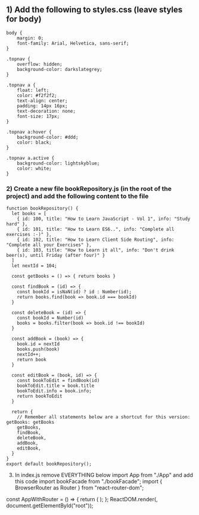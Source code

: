 ## 1) Add the following to styles.css (leave styles for body)
```
body {
    margin: 0;
    font-family: Arial, Helvetica, sans-serif;
}

.topnav {
    overflow: hidden;
    background-color: darkslategrey;
}

.topnav a {
    float: left;
    color: #f2f2f2;
    text-align: center;
    padding: 14px 16px;
    text-decoration: none;
    font-size: 17px;
}

.topnav a:hover {
    background-color: #ddd;
    color: black;
}

.topnav a.active {
    background-color: lightskyblue;
    color: white;
}
```
### 2) Create a new file bookRepository.js (in the root of the project) and add the following content to the file
```
function bookRepository() {
  let books = [
    { id: 100, title: "How to Learn JavaScript - Vol 1", info: "Study hard" },
    { id: 101, title: "How to Learn ES6..", info: "Complete all exercises :-)" },
    { id: 102, title: "How to Learn Client Side Routing", info: "Complete all your Exercises" },
    { id: 103, title: "How to Learn it all", info: "Don't drink beer(s), until Friday (after four)" }
  ]
  let nextId = 104;

  const getBooks = () => { return books }

  const findBook = (id) => {
    const bookId = isNaN(id) ? id : Number(id);
    return books.find(book => book.id === bookId)
  }

  const deleteBook = (id) => {
    const bookId = Number(id)
    books = books.filter(book => book.id !== bookId)
  }

  const addBook = (book) => {
    book.id = nextId
    books.push(book)
    nextId++;
    return book
  }

  const editBook = (book, id) => {
    const bookToEdit = findBook(id)
    bookToEdit.title = book.title
    bookToEdit.info = book.info;
    return bookToEdit
  }

  return {
    // Remember all statements below are a shortcut for this version: getBooks: getBooks
    getBooks,
    findBook,
    deleteBook,
    addBook,
    editBook,
  }
}
export default bookRepository();
```


3) In index.js remove EVERYTHING below import App from "./App" and add this code
import bookFacade from "./bookFacade";
import { BrowserRouter as Router } from "react-router-dom";

const AppWithRouter = () => {
  return (
    <Router>
      <App bookFacade={bookFacade} />
    </Router>
  );
};
ReactDOM.render(<AppWithRouter />, document.getElementById("root"));

